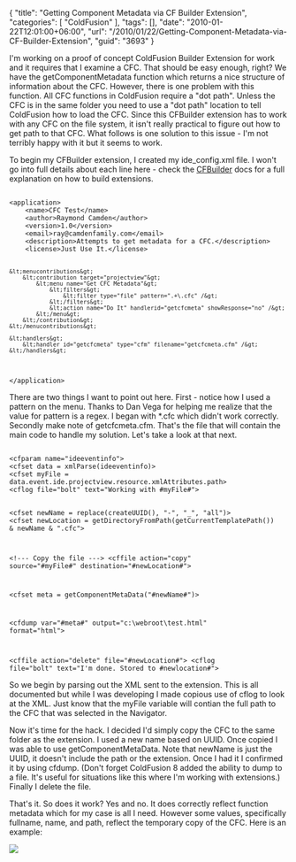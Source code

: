 {
	"title": "Getting Component Metadata via CF Builder Extension",
	"categories": [
		"ColdFusion"
	],
	"tags": [],
	"date": "2010-01-22T12:01:00+06:00",
	"url": "/2010/01/22/Getting-Component-Metadata-via-CF-Builder-Extension",
	"guid": "3693"
}

I'm working on a proof of concept ColdFusion Builder Extension for work and it requires that I examine a CFC. That should be easy enough, right? We have the getComponentMetadata function which returns a nice structure of information about the CFC. However, there is one problem with this function. All CFC functions in ColdFusion require a "dot path". Unless the CFC is in the same folder you need to use a "dot path" location to tell ColdFusion how to load the CFC. Since this CFBuilder extension has to work with any CFC on the file system, it isn't really practical to figure out how to get path to that CFC. What follows is one solution to this issue - I'm not terribly happy with it but it seems to work.
<!--more-->
<p>

To begin my CFBuilder extension, I created my ide_config.xml file. I won't go into full details about each line here - check the <a href="http://help.adobe.com/en_US/ColdFusionBuilder/Using/index.html">CFBuilder</a> docs for a full explanation on how to build extensions.

<p>

<code>
&lt;application&gt; 
    &lt;name&gt;CFC Test&lt;/name&gt; 
    &lt;author&gt;Raymond Camden&lt;/author&gt; 
    &lt;version&gt;1.0&lt;/version&gt; 
    &lt;email&gt;ray@camdenfamily.com&lt;/email&gt; 
    &lt;description&gt;Attempts to get metadata for a CFC.&lt;/description&gt; 
    &lt;license&gt;Just Use It.&lt;/license&gt;
	
	&lt;menucontributions&gt;
		&lt;contribution target="projectview"&gt;
			&lt;menu name="Get CFC Metadata"&gt;
				&lt;filters&gt;
					&lt;filter type="file" pattern=".+\.cfc" /&gt;
				&lt;/filters&gt;
				&lt;action name="Do It" handlerid="getcfcmeta" showResponse="no" /&gt;
			&lt;/menu&gt;
		&lt;/contribution&gt;
	&lt;/menucontributions&gt;

	&lt;handlers&gt;
		&lt;handler id="getcfcmeta" type="cfm" filename="getcfcmeta.cfm" /&gt;
	&lt;/handlers&gt; 
&lt;/application&gt;
</code>

<p>

There are two things I want to point out here. First - notice how I used a pattern on the menu. Thanks to Dan Vega for helping me realize that the value for pattern is a regex. I began with *.cfc which didn't work correctly. Secondly make note of getcfcmeta.cfm. That's the file that will contain the main code to handle my solution. Let's take a look at that next.

<p>

<code>
&lt;cfparam name="ideeventinfo"&gt;
&lt;cfset data = xmlParse(ideeventinfo)&gt;
&lt;cfset myFile = data.event.ide.projectview.resource.xmlAttributes.path&gt;
&lt;cflog file="bolt" text="Working with #myFile#"&gt;

&lt;cfset newName = replace(createUUID(), "-", "_", "all")&gt;
&lt;cfset newLocation = getDirectoryFromPath(getCurrentTemplatePath()) & newName & ".cfc"&gt;

&lt;!--- Copy the file ---&gt;
&lt;cffile action="copy" source="#myFile#" destination="#newLocation#"&gt;

&lt;cfset meta = getComponentMetaData("#newName#")&gt;

&lt;cfdump var="#meta#" output="c:\webroot\test.html" format="html"&gt;

&lt;cffile action="delete" file="#newLocation#"&gt;
&lt;cflog file="bolt" text="I'm done. Stored to #newlocation#"&gt;
</code>

<p>

So we begin by parsing out the XML sent to the extension. This is all documented but while I was developing I made copious use of cflog to look at the XML. Just know that the myFile variable will contian the full path to the CFC that was selected in the Navigator.

<p>

Now it's time for the hack. I decided I'd simply copy the CFC to the same folder as the extension. I used a new name based on UUID. Once copied I was able to use getComponentMetaData. Note that newName is just the UUID, it doesn't include the path or the extension. Once I had it I confirmed it by using cfdump. (Don't forget ColdFusion 8 added the ability to dump to a file. It's useful for situations like this where I'm working with extensions.) Finally I delete the file. 

<p>

That's it. So does it work? Yes and no. It does correctly reflect function metadata which for my case is all I need. However some values, specifically fullname, name, and path, reflect the temporary copy of the CFC. Here is an example:

<p>

<img src="https://static.raymondcamden.com/images/shotcfb.jpg" />

<p>
